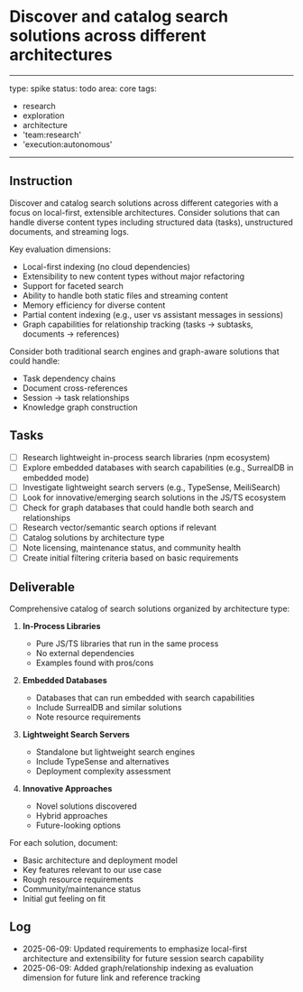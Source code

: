 # Discover and catalog search solutions across different architectures

---
type: spike
status: todo
area: core
tags:
  - research
  - exploration
  - architecture
  - 'team:research'
  - 'execution:autonomous'
---


## Instruction
Discover and catalog search solutions across different categories with a focus on local-first, extensible architectures. Consider solutions that can handle diverse content types including structured data (tasks), unstructured documents, and streaming logs.

Key evaluation dimensions:
- Local-first indexing (no cloud dependencies)
- Extensibility to new content types without major refactoring
- Support for faceted search
- Ability to handle both static files and streaming content
- Memory efficiency for diverse content
- Partial content indexing (e.g., user vs assistant messages in sessions)
- Graph capabilities for relationship tracking (tasks → subtasks, documents → references)

Consider both traditional search engines and graph-aware solutions that could handle:
- Task dependency chains
- Document cross-references
- Session → task relationships
- Knowledge graph construction

## Tasks
- [ ] Research lightweight in-process search libraries (npm ecosystem)
- [ ] Explore embedded databases with search capabilities (e.g., SurrealDB in embedded mode)
- [ ] Investigate lightweight search servers (e.g., TypeSense, MeiliSearch)
- [ ] Look for innovative/emerging search solutions in the JS/TS ecosystem
- [ ] Check for graph databases that could handle both search and relationships
- [ ] Research vector/semantic search options if relevant
- [ ] Catalog solutions by architecture type
- [ ] Note licensing, maintenance status, and community health
- [ ] Create initial filtering criteria based on basic requirements

## Deliverable
Comprehensive catalog of search solutions organized by architecture type:

1. **In-Process Libraries**
   - Pure JS/TS libraries that run in the same process
   - No external dependencies
   - Examples found with pros/cons

2. **Embedded Databases**
   - Databases that can run embedded with search capabilities
   - Include SurrealDB and similar solutions
   - Note resource requirements

3. **Lightweight Search Servers**
   - Standalone but lightweight search engines
   - Include TypeSense and alternatives
   - Deployment complexity assessment

4. **Innovative Approaches**
   - Novel solutions discovered
   - Hybrid approaches
   - Future-looking options

For each solution, document:
- Basic architecture and deployment model
- Key features relevant to our use case
- Rough resource requirements
- Community/maintenance status
- Initial gut feeling on fit

## Log
- 2025-06-09: Updated requirements to emphasize local-first architecture and extensibility for future session search capability
- 2025-06-09: Added graph/relationship indexing as evaluation dimension for future link and reference tracking
